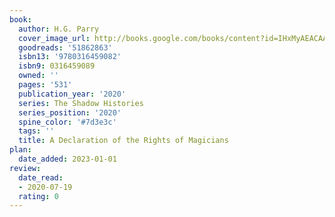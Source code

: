 ```yaml
---
book:
  author: H.G. Parry
  cover_image_url: http://books.google.com/books/content?id=IHxMyAEACAAJ&printsec=frontcover&img=1&zoom=1&source=gbs_api
  goodreads: '51862863'
  isbn13: '9780316459082'
  isbn9: 0316459089
  owned: ''
  pages: '531'
  publication_year: '2020'
  series: The Shadow Histories
  series_position: '2020'
  spine_color: '#7d3e3c'
  tags: ''
  title: A Declaration of the Rights of Magicians
plan:
  date_added: 2023-01-01
review:
  date_read:
  - 2020-07-19
  rating: 0
---
```

